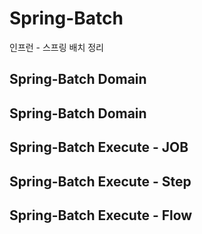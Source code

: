 # Spring-Batch
인프런 - 스프링 배치 정리

## Spring-Batch Domain


## Spring-Batch Domain


## Spring-Batch Execute - JOB


## Spring-Batch Execute - Step


## Spring-Batch Execute - Flow
